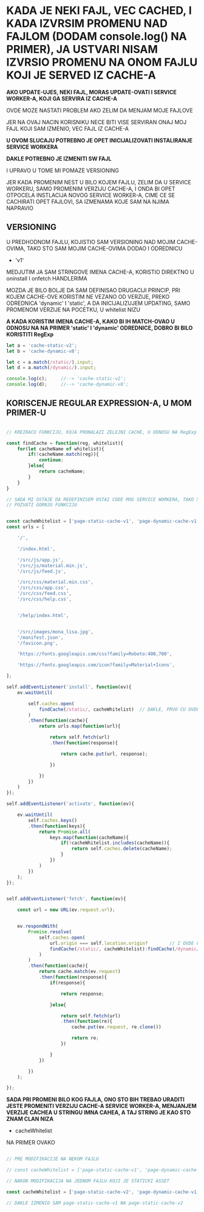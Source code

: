 # KADA JE NEKI FAJL, VEC CACHED, I KADA IZVRSIM PROMENU NAD FAJLOM (DODAM console.log() NA PRIMER), JA USTVARI NISAM IZVRSIO PROMENU NA ONOM FAJLU KOJI JE SERVED IZ CACHE-A

**AKO UPDATE-UJES, NEKI FAJL, MORAS UPDATE-OVATI I SERVICE WORKER-A, KOJI GA SERVIRA IZ CACHE-A**

OVDE MOZE NASTATI PROBLEM AKO ZELIM DA MENJAM MOJE FAJLOVE

JER NA OVAJ NACIN KORISNIKU NECE BITI VISE SERVIRAN ONAJ MOJ FAJL KOJI SAM IZMENIO, VEC FAJL IZ CACHE-A

**U OVOM SLUCAJU POTREBNO JE OPET INICIJALIZOVATI INSTALIRANJE SERVICE WORKERA**

**DAKLE POTREBNO JE IZMENITI SW FAJL**

I UPRAVO U TOME MI POMAZE VERSIONING

JER KADA PROMENIM NEST U BILO KOJEM FAJLU, ZELIM DA U SERVICE WORKERU, SAMO PROMENIM VERZIJU CACHE-A, I ONDA BI OPET OTPOCELA INSTLACIJA NOVOG SERVICE WORKER-A, CIME CE SE CACHIRATI OPET FAJLOVI, SA IZMENAMA KOJE SAM NA NJIMA NAPRAVIO

## VERSIONING

U PREDHODNOM FAJLU, KOJISTIO SAM VERSIONING NAD MOJIM CACHE-OVIMA, TAKO STO SAM MOJIM CACHE-OVIMA DODAO I ODREDNICU

- 'v1'

MEDJUTIM JA SAM STRINGOVE IMENA CACHE-A, KORISTIO DIREKTNO U oninstall I onfetch HANDLERIMA

MOZDA JE BILO BOLJE DA SAM DEFINISAO DRUGACIJI PRINCIP, PRI KOJEM CACHE-OVE KORISTIM NE VEZANO OD VERZIJE, PREKO ODREDNICA 'dynamic' I 'static', A DA INICIJALIZUJEM UPDATING, SAMO PROMENOM VERZIJE NA POCETKU, U whitelist NIZU

**A KADA KORISTIM IMENA CACHE-A, KAKO BI IH MATCH-OVAO U ODNOSU NA NA PRIMER 'static' I 'dynamic' ODREDNICE, DOBRO BI BILO KORISTITI RegExp**

```javascript
let a = 'cache-static-v2';
let b = 'cache-dynamic-v8';

let c = a.match(/static/).input;
let d = a.match(/dynamic/).input;

console.log(c);     //--> 'cache-static-v2';
console.log(d);     //--> 'cache-dynamic-v8';

```

## KORISCENJE REGULAR EXPRESSION-A, U MOM PRIMER-U

```javascript

// KREIRACU FUNKCIJU, KOJA PRONALAZI ZELEJNI CACHE, U ODNOSU NA RegExp

const findCache = function(reg, whitelist){
    for(let cacheName of whitelist){
        if(!cacheName.match(reg)){
            continue;
        }else{
            return cacheName;
        }
    }
}

// SADA MI OSTAJE DA REDEFINISEM OSTAI CODE MOG SERVICE WORKERA, TAKO STO CU NA ODGOVARAJUCIM MESTIMA, 
// POZVATI GORNJU FUNKCIJU


const cacheWhitelist = ['page-static-cache-v1', 'page-dynamic-cache-v1'];
const urls = [

    '/',

    '/index.html',

    '/src/js/app.js',
    '/src/js/material.min.js',
    '/src/js/feed.js',

    '/src/css/material.min.css',
    '/src/css/app.css',
    '/src/css/feed.css',
    '/src/css/help.css',


    '/help/index.html',


    '/src/images/mona_lisa.jpg',
    '/manifest.json',
    '/favicon.png',

    'https://fonts.googleapis.com/css?family=Roboto:400,700',

    'https://fonts.googleapis.com/icon?family=Material+Icons',

];

self.addEventListener('install', function(ev){
    ev.waitUntil(

        self.caches.open(
            findCache(/static/, cacheWhitelist)  // DAKLE, PRVO CU OVDE KORISTITI MOJU FUNKCIJU
        )
        .then(function(cache){
            return urls.map(function(url){

                return self.fetch(url)
                .then(function(response){

                    return cache.put(url, response);

                })

            })
        })
    )
});

self.addEventListener('activate', function(ev){

    ev.waitUntil(
        self.caches.keys()
        .then(function(keys){
            return Promise.all(
                keys.map(function(cacheName){
                    if(!cacheWhitelist.includes(cacheName)){
                        return self.caches.delete(cacheName);
                    }
                })
            )
        })
    );
});


self.addEventListener('fetch', function(ev){

    const url = new URL(ev.request.url);


    ev.respondWith(
        Promise.resolve(
            self.caches.open(
                url.origin === self.location.origin?        // I OVDE CU KORISTITI MOJU FUNKCIJU
                findCache(/static/, cacheWhitelist):findCache(/dynamic/, cacheWhitelist)
            )
        )
        .then(function(cache){
            return cache.match(ev.request)
            .then(function(response){
                if(response){

                    return response;

                }else{

                    return self.fetch(url)
                    .then(function(re){
                        cache.put(ev.request, re.clone())

                        return re;
                    })

                }
            })

        })
    );

});
```

**SADA PRI PROMENI BILO KOG FAJLA, ONO STO BIH TREBAO URADITI JESTE PROMENITI VERZIJU CACHE-A SERVICE WORKER-A, MENJANJEM VERZIJE CACHEA U STRINGU IMNA CAHEA, A TAJ STRING JE KAO STO ZNAM CLAN NIZA**

- cacheWhitelist

NA PRIMER OVAKO

```javascript

// PRE MODIFIKACIJE NA NEKOM FAJLU

// const cacheWhitelist = ['page-static-cache-v1', 'page-dynamic-cache-v1'];

// NAKON MODIFIKACIJA NA JEDNOM FAJLU KOJI JE STATICKI ASSET

const cacheWhitelist = ['page-static-cache-v2', 'page-dynamic-cache-v1'];

// DAKLE IZMENIO SAM page-static-cache-v1 NA page-static-cache-v2

```